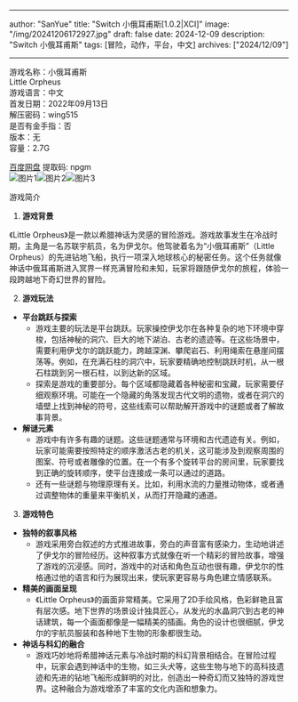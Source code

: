 
---
author: "SanYue"
title: "Switch 小俄耳甫斯[1.0.2|XCI]"
image: "/img/20241206172927.jpg"
draft: false
date: 2024-12-09
description: "Switch 小俄耳甫斯"
tags: [冒险，动作，平台，中文]
archives: ["2024/12/09"]

---

游戏名称：小俄耳甫斯   
Little Orpheus    
游戏语言：中文  
首发日期：2022年09月13日  
解压密码：wing515  
是否有金手指：否  
版本：无   
容量：2.7G

[百度网盘](https://pan.baidu.com/s/1Kgl2Vg9uScVDlHplwTPqRA) 提取码: npgm  
![图片1](/img/fab798.jpg)![图片2](/img/9d78f3.jpg)![图片3](/img/5f0678.jpg)  

游戏简介  
1. **游戏背景**

《Little Orpheus》是一款以希腊神话为灵感的冒险游戏。游戏故事发生在冷战时期，主角是一名苏联宇航员，名为伊戈尔。他驾驶着名为“小俄耳甫斯”（Little Orpheus）的先进钻地飞船，执行一项深入地球核心的秘密任务。这个任务就像神话中俄耳甫斯进入冥界一样充满冒险和未知，玩家将跟随伊戈尔的旅程，体验一段跨越地下奇幻世界的冒险。

2. **游戏玩法**

 - **平台跳跃与探索**
     - 游戏主要的玩法是平台跳跃。玩家操控伊戈尔在各种复杂的地下环境中穿梭，包括神秘的洞穴、巨大的地下湖泊、古老的遗迹等。在这些场景中，需要利用伊戈尔的跳跃能力，跨越深渊、攀爬岩石、利用绳索在悬崖间摆荡等。例如，在充满石柱的洞穴中，玩家要精确地控制跳跃时机，从一根石柱跳到另一根石柱，以到达新的区域。
     - 探索是游戏的重要部分。每个区域都隐藏着各种秘密和宝藏，玩家需要仔细观察环境。可能在一个隐藏的角落发现古代文明的遗物，或者在洞穴的墙壁上找到神秘的符号，这些线索可以帮助解开游戏中的谜题或者了解故事背景。
 - **解谜元素**
     - 游戏中有许多有趣的谜题。这些谜题通常与环境和古代遗迹有关。例如，玩家可能需要按照特定的顺序激活古老的机关，这可能涉及到观察周围的图案、符号或者雕像的位置。在一个有多个旋转平台的房间里，玩家要找到正确的旋转顺序，使平台连接成一条可以通过的道路。
     - 还有一些谜题与物理原理有关。比如，利用水流的力量推动物体，或者通过调整物体的重量来平衡机关，从而打开隐藏的通道。

3. **游戏特色**

 - **独特的叙事风格**
     - 游戏采用旁白叙述的方式推进故事，旁白的声音富有感染力，生动地讲述了伊戈尔的冒险经历。这种叙事方式就像在听一个精彩的冒险故事，增强了游戏的沉浸感。同时，游戏中的对话和角色互动也很有趣，伊戈尔的性格通过他的语言和行为展现出来，使玩家更容易与角色建立情感联系。
 - **精美的画面呈现**
     - 《Little Orpheus》的画面非常精美。它采用了2D手绘风格，色彩鲜艳且富有层次感。地下世界的场景设计独具匠心，从发光的水晶洞穴到古老的神话建筑，每一个画面都像是一幅精美的插画。角色的设计也很细腻，伊戈尔的宇航员服装和各种地下生物的形象都很生动。
 - **神话与科幻的融合**
     - 游戏巧妙地将希腊神话元素与冷战时期的科幻背景相结合。在冒险过程中，玩家会遇到神话中的生物，如三头犬等，这些生物与地下的高科技遗迹和先进的钻地飞船形成鲜明的对比，创造出一种奇幻而又独特的游戏世界。这种融合为游戏增添了丰富的文化内涵和想象力。
